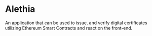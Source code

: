 # Alethia
An application that can be used to issue, and verify digital certificates utilizing Ethereum Smart Contracts and react on the front-end.
